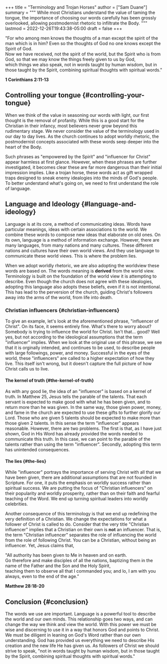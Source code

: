 +++
title = "Terminology and Trojan Horses"
author = ["Sam Duane"]
summary = """
  While most Christians understand the value of taming the tongue, the importance of choosing our words carefully has been
  grossly overlooked, allowing postmodernist rhetoric to infiltrate the Body.
  """
lastmod = 2022-12-26T19:43:38-05:00
draft = false
+++

<div class="verse">
"For who among men knows the thoughts of a man except the spirit of the man which is in him? Even so the thoughts of God no one knows except the Spirit of God.<br />
Now we have received, not the spirit of the world, but the Spirit who is from God, so that we may know the things freely given to us by God,<br />
which things we also speak, not in words taught by human wisdom, but in those taught by the Spirit, combining spiritual thoughts with spiritual words."<br />

**1 Corinthians 2:11-13**<br />
</div>


## Controlling your tongue {#controlling-your-tongue}

When we think of the value in seasoning our words with light, our first thought is the removal of profanity. While
this is a good start for the Christian in their infancy, most believers never grow beyond this rudimentary stage. We
never consider the value of the terminology used in our day to day lives. As the church continues to adopt worldly
rhetoric, the postmodernist concepts associated with these words seep deeper into the heart of the Body.

Such phrases as "empowered by the Spirit" and "influencer for Christ" appear harmless at first glance. However, when
these phrases are further investigated, it becomes clear these are far more dangerous than their initial impression
implies. Like a trojan horse, these words act as gift wrapped traps designed to sneak enemy idealogies into the minds of
God's people. To better understand what's going on, we need to first understand the role of language.


## Language and Ideology {#language-and-ideology}

Language is at its core, a method of communicating ideas. Words have particular meanings, ideas with certain
associations to the world. We combine these words to compose new ideas that elaborate on old ones. On its own, language
is a method of information exchange. However, there are many languages, from many nations and many cultures. These
different nations and cultures have their own world views. And they use language to communicate these world views. This
is where the problem lies.

When we adopt worldly rhetoric, we are also adopting the worldview these words are based on. The words meaning is
**derived** from the world view. Terminology is built on the foundation of the world view it is attempting to describe.
Even though the church does not agree with these idealogies, adopting this language also adopts these beliefs, even if
it is not intentional. This has lead to the perversion of the church, guiding Christ's followers away into the arms of
the world, from life into death.


### Christian influencers {#christian-influencers}

To give an example, let's look at the aforementioned phrase, "influencer of Christ". On its face,
it seems entirely fine. What's there to worry about? Somebody is trying to influence the world for Christ. Isn't that...
good? Well yes, but not according to the ideological assumptions that the term "influencer" implies. When we look at the
original use of this phrase, we see that it is orginally intended, and continues to be used, to describe people with
large followings, power, and money. Successful in the eyes of the world, these "influencers" are called to a higher
expectation of how they live. This itself isn't wrong, but it doesn't capture the full picture of how Christ calls us to
live.


#### The kernel of truth {#the-kernel-of-truth}

As with any good lie, the idea of an "influencer" is based on a kernel of truth. In Matthew 25, Jesus tells the
parable of the talents. That each servant is expected to make good with what he has been given, and to return more than
he was given. In the same way, those given power, money, and fame in the church are expected to use these gifts to
further glorify our Lord. Those who are given 5 talents should be expected to make more than those given 2 talents. In
this sense the term "influencer" appears reasonable. However, there are two problems. The first is that, as I have just shown,
God in His Word has already provided the words needed to communicate this truth. In this case, we can point to the
parable of the talents rather than using the term "influencer". Secondly, adopting this term has unintended
consequences.


#### The lies {#the-lies}

While "influencer" portrays the importance of serving Christ with all that we have been given, there are additional
assumptions that are not founded in Scripture. For one, it puts the emphasis on worldly success rather than spiritual
success. We are putting the focus of "Christian influencers" on their popularity and worldly prosperity, rather than on their faith
and fearful teaching of the Word. We end up turning spiritual leaders into worldly celebrities.

Another consequence of this terminology is that we end up redefining the very definition of a Christian. We change
the expectations for what a follower of Christ is called to do. Consider that the very title "Christian influencer"
implies that a Christian on their own is **not** an influencer. That is, the term "Christian influencer" separates the
role of influencing the world from the role of following Christ. You can be a Christian, without being an influencer.
Yet, Jesus claims that,

<div class="verse">
"All authority has been given to Me in heaven and on earth.<br />
Go therefore and make disciples of all the nations, baptizing them in the name of the Father and the Son and the Holy Spirit,<br />
teaching them to observe all that I commanded you; and lo, I am with you always, even to the end of the age.”<br />

**Matthew 28:18-20**<br />
</div>


## Conclusion {#conclusion}

The words we use are important. Language is a powerful tool to describe the world and our own minds. This
relationship goes two ways, and can change the way we think and view the world. With this power we must be wise and discerning to
use it in a way that honors God and points to Christ. We must be diligent in leaning on God's Word rather than our own
understanding. God has provided us everything we need to describe His creation and the new life He has given us. As
followers of Christ we should strive to speak, "not in words taught by human wisdom, but in those taught by the Spirit,
combining spiritual thoughts with spiritual words."

